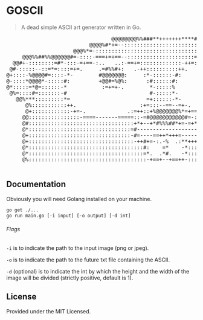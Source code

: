 # GOSCII
> A dead simple ASCII art generator written in Go.



<pre>
                                 @@@@@@@@%%###**+++++++****###%%@@@@@@@                             
                          @@@@%#*+=--:::::::::::::::::::::::::::::::-=+*#%@@@                       
                     @@@%*=-:::::::::::::::::::::::::::::::::::::::::::::::-=*%@@@  @@@@@@@@@@      
     @@@%%##%%@@@@@@#=-::::-===+=+==--:::::::::::::::::::::=+=====--=====+=:::::-*%%+-::::::-=*@@@  
  @@#+-::::::::=#*-:::-=+==-:..   ..:-==+=:::::::::::::-++=:.   :=+=-.   .:=+-:::::-*+-:::::::::=%@ 
 @#-:::::--::=*=::::=+=.     .=#%%#+:   .-++::::::::::++.     .#@@@@@@-     .=*-:::::-*@@@#-::::::#@
@+::::-%@@@@#=::::-*-        #@@@@@@@:     :*-::::::-#:       -@@@%@@@*       :#-::::::-#@@#::::::-@
@-::::*@@@@*-:::::#:         +@@#=%@%:      :#::::::#:         -#%=*%+.        =+::::::::+%-::::::=@
@*:::::=*@=::::::-*           :=+=+-.        *-:::::%                          :#:::::::::+*:::::+@@
 @%=::::#=:::::::-#                          #-:::::*-                         +=::::::::::*+-+#@@  
   @@%***:::::::::*=                        =+::::::-*-                      .++:::::::::::-%@@     
      @%:::::::::::++.                    :+=:::--==--=+-.                 :=+-:::::::::::::=@      
      @+::::::::::::-+=-.             .:=++::+%@@@@@@@%*=+==-:.      .:-==+=-::::::::::::::::%@     
     @@::::::::::::::::-====-------=====::-=#@@@@@@@@@@@#=-:-==========-:::::::::::::::::::::=@     
     @#:::::::::::::::::::::::::::::::::+*+--+*#%%%##*+=-=+*+-::::::::::::::::::::::::::::::::@@    
     @*::::::::::::::::::::::::::::::::=#-------------------=#-:::::::::::::::::::::::::::::::#@    
     @+::::::::::::::::::::::::::::::::-#=----==++*+++=-----=#-:::::::::::::::::::::::::::::::*@    
     @+:::::::::::::::::::::::::::::::::-++#+=-:.-%  .:**+++=:::::::::::::::::::::::::::::::::=@    
     @*::::::::::::::::::::::::::::::::::::#:    =*    -*:::::::::::::::::::::::::::::::::::::=@    
     @*::::::::::::::::::::::::::::::::::::=*.  .*#.   -*:::::::::::::::::::::::::::::::::::::-@    
     @%:::::::::::::::::::::::::::::::::::::-+==+--+==++-:::::::::::::::::::::::::::::::::::::-@    
 
</pre>



## Documentation

Obviously you will need Golang installed on your machine.

```bash
go get ./...
go run main.go [-i input] [-o output] [-d int] 
```

###### Flags

`-i` is to indicate the path to the input image (png or jpeg).

`-o` is to indicate the path to the future txt file containing the ASCII.

`-d` (optional) is to indicate the int by which the height and the width of the image will be divided (strictly positive, default is 1).



## License 

Provided under the MIT Licensed.